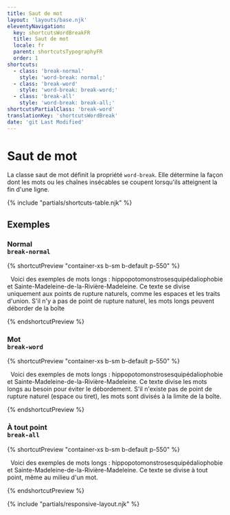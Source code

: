 ```yaml
---
title: Saut de mot
layout: 'layouts/base.njk'
eleventyNavigation:
  key: shortcutsWordBreakFR
  title: Saut de mot
  locale: fr
  parent: shortcutsTypographyFR
  order: 1
shortcuts:
  - class: 'break-normal'
    style: 'word-break: normal;'
  - class: 'break-word'
    style: 'word-break: break-word;'
  - class: 'break-all'
    style: 'word-break: break-all;'
shortcutsPartialClass: 'break-word'
translationKey: 'shortcutsWordBreak'
date: 'git Last Modified'
---
```


# Saut de mot

La classe saut de mot définit la propriété `word-break`. Elle détermine la façon dont les mots ou les chaînes insécables se coupent lorsqu'ils atteignent la fin d'une ligne.

{% include "partials/shortcuts-table.njk" %}

## Exemples

### Normal<br/>`break-normal`

{% shortcutPreview "container-xs b-sm b-default p-550" %}

<p class="break-normal">
  Voici des exemples de mots longs : hippopotomonstrosesquipédaliophobie et Sainte-Madeleine-de-la-Rivière-Madeleine. Ce texte se divise uniquement aux points de rupture naturels, comme les espaces et les traits d'union. S'il n'y a pas de point de rupture naturel, les mots longs peuvent déborder de la boîte
</p>
{% endshortcutPreview %}

### Mot<br/>`break-word`

{% shortcutPreview "container-xs b-sm b-default p-550" %}

<p class="break-word">
  Voici des exemples de mots longs : hippopotomonstrosesquipédaliophobie et Sainte-Madeleine-de-la-Rivière-Madeleine. Ce texte divise les mots longs au besoin pour éviter le débordement. S'il n'existe pas de point de rupture naturel (espace ou tiret), les mots sont divisés à la limite de la boîte.
</p>
{% endshortcutPreview %}

### À tout point<br/>`break-all`

{% shortcutPreview "container-xs b-sm b-default p-550" %}

<p class="break-all">
  Voici des exemples de mots longs : hippopotomonstrosesquipédaliophobie et Sainte-Madeleine-de-la-Rivière-Madeleine. Ce texte se divise à tout point, même au milieu d'un mot.
</p>
{% endshortcutPreview %}

{% include "partials/responsive-layout.njk" %}
